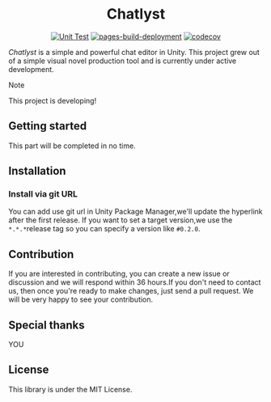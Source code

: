 <div align="center">

# Chatlyst

[![Unit Test](https://github.com/Morsiusiurandum/Chatlyst/actions/workflows/unit-test.yml/badge.svg)](https://github.com/Morsiusiurandum/Chatlyst/actions/workflows/unit-test.yml)
[![pages-build-deployment](https://github.com/Morsiusiurandum/Chatlyst/actions/workflows/pages/pages-build-deployment/badge.svg)](https://morsiusiurandum.github.io/Chatlyst/)
[![codecov](https://codecov.io/gh/Morsiusiurandum/Chatlyst/graph/badge.svg?token=MGT2KMB8BA)](https://codecov.io/gh/Morsiusiurandum/Chatlyst)

</div>

*Chatlyst* is a simple and powerful chat editor in Unity. This project grew out of a simple visual novel production tool and is currently under active development.

> [!NOTE]
> This project is developing!

## Getting started

This part will be completed in no time.

## Installation

### Install via git URL

You can add use git url in Unity Package Manager,we'll update the hyperlink after the first release.
If you want to set a target version,we use the `*.*.*`release tag so you can specify a version like `#0.2.0`.

## Contribution

If you are interested in contributing, you can create a new issue or discussion and we will respond within 36 hours.If you don't need to contact us, then once you're ready to make changes, just send a pull request. We will be very happy to see your contribution.

## Special thanks

YOU

## License

This library is under the MIT License.
